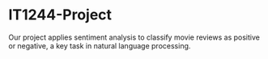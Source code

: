 # IT1244-Project
Our project applies sentiment analysis to classify movie reviews as positive or negative, a key task in natural language processing.
